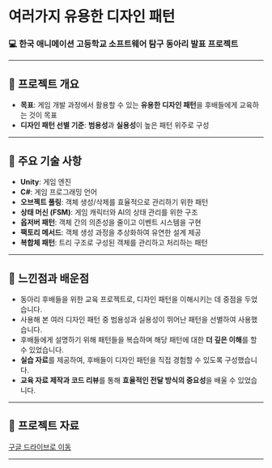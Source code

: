# 여러가지 유용한 디자인 패턴

### 💻 한국 애니메이션 고등학교 소프트웨어 탐구 동아리 발표 프로젝트

---

## 📌 프로젝트 개요
- **목표**: 게임 개발 과정에서 활용할 수 있는 **유용한 디자인 패턴**을 후배들에게 교육하는 것이 목표
- **디자인 패턴 선별 기준**: **범용성**과 **실용성**이 높은 패턴 위주로 구성

---

## 🔑 주요 기술 사항
- **Unity**: 게임 엔진
- **C#**: 게임 프로그래밍 언어
- **오브젝트 풀링**: 객체 생성/삭제를 효율적으로 관리하기 위한 패턴
- **상태 머신 (FSM)**: 게임 캐릭터와 AI의 상태 관리를 위한 구조
- **옵저버 패턴**: 객체 간의 의존성을 줄이고 이벤트 시스템을 구현
- **팩토리 메서드**: 객체 생성 과정을 추상화하여 유연한 설계 제공
- **복합체 패턴**: 트리 구조로 구성된 객체를 관리하고 처리하는 패턴

---

## 🤔 느낀점과 배운점
- 동아리 후배들을 위한 교육 프로젝트로, 디자인 패턴을 이해시키는 데 중점을 두었습니다.
- 사용해 본 여러 디자인 패턴 중 범용성과 실용성이 뛰어난 패턴을 선별하여 사용했습니다.
- 후배들에게 설명하기 위해 패턴들을 복습하며 해당 패턴에 대한 **더 깊은 이해**를 할 수 있었습니다.
- **실습 자료**를 제공하여, 후배들이 디자인 패턴을 직접 경험할 수 있도록 구성했습니다.
- **교육 자료 제작과 코드 리뷰**를 통해 **효율적인 전달 방식의 중요성**을 배울 수 있었습니다.

---

## 📄 프로젝트 자료
[구글 드라이브로 이동](https://drive.google.com/drive/folders/1RxV5H8IjCo6-6u1jw86GFDGPuqQpfsM8?usp=sharing)

---
